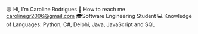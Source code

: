 😄 Hi, I’m Caroline Rodrigues 
📧 How to reach me carolinegr2006@gmail.com 
🎓Software Engineering Student 
💻 Knowledge of Languages: Python, C#, Delphi, Java, JavaScript and SQL
